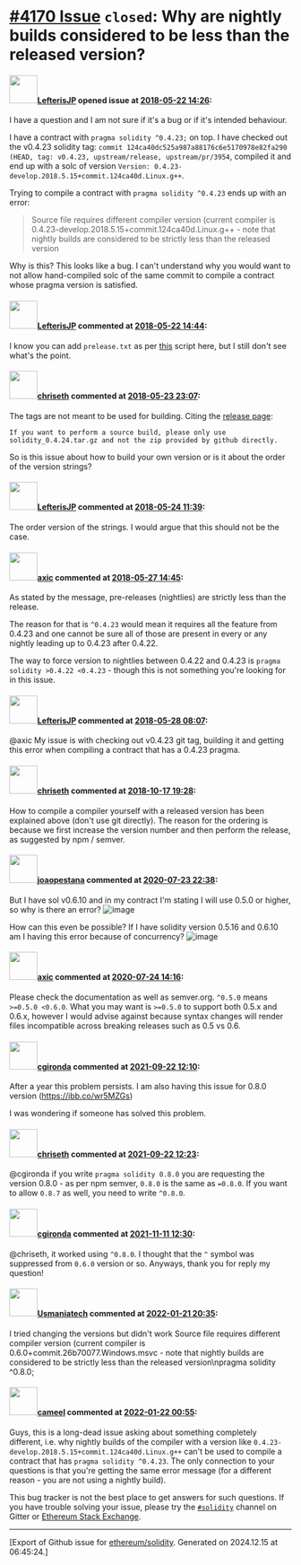 # [\#4170 Issue](https://github.com/ethereum/solidity/issues/4170) `closed`: Why are nightly builds considered to be less than the released version?

#### <img src="https://avatars.githubusercontent.com/u/1658405?v=4" width="50">[LefterisJP](https://github.com/LefterisJP) opened issue at [2018-05-22 14:26](https://github.com/ethereum/solidity/issues/4170):

I have a question and I am not sure if it's a bug or if it's intended behaviour.

I have a contract with `pragma solidity ^0.4.23;` on top. I have checked out the v0.4.23 solidity tag:
`commit 124ca40dc525a987a88176c6e5170978e82fa290 (HEAD, tag: v0.4.23, upstream/release, upstream/pr/3954`, compiled it and end up with a solc of version `Version: 0.4.23-develop.2018.5.15+commit.124ca40d.Linux.g++`.

Trying to compile a contract with `pragma solidity ^0.4.23` ends up with an error:

> Source file requires different compiler version (current compiler is 0.4.23-develop.2018.5.15+commit.124ca40d.Linux.g++ - note that nightly builds are considered to be strictly less than the released version

Why is this? This looks like a bug. I can't understand why you would want to not allow hand-compiled solc of the same commit to compile a contract whose pragma version is satisfied.

#### <img src="https://avatars.githubusercontent.com/u/1658405?v=4" width="50">[LefterisJP](https://github.com/LefterisJP) commented at [2018-05-22 14:44](https://github.com/ethereum/solidity/issues/4170#issuecomment-391017362):

I know you can add `prelease.txt` as per [this](https://github.com/ethereum/solidity/blob/develop/cmake/scripts/buildinfo.cmake#L24) script here, but I still don't see what's the point.

#### <img src="https://avatars.githubusercontent.com/u/9073706?v=4" width="50">[chriseth](https://github.com/chriseth) commented at [2018-05-23 23:07](https://github.com/ethereum/solidity/issues/4170#issuecomment-391528367):

The tags are not meant to be used for building. Citing the [release page](https://github.com/ethereum/solidity/releases/tag/v0.4.24):
```
If you want to perform a source build, please only use solidity_0.4.24.tar.gz and not the zip provided by github directly.
```

So is this issue about how to build your own version or is it about the order of the version strings?

#### <img src="https://avatars.githubusercontent.com/u/1658405?v=4" width="50">[LefterisJP](https://github.com/LefterisJP) commented at [2018-05-24 11:39](https://github.com/ethereum/solidity/issues/4170#issuecomment-391683231):

The order version of the strings. I would argue that this should not be the case.

#### <img src="https://avatars.githubusercontent.com/u/20340?v=4" width="50">[axic](https://github.com/axic) commented at [2018-05-27 14:45](https://github.com/ethereum/solidity/issues/4170#issuecomment-392336434):

As stated by the message, pre-releases (nightlies) are strictly less than the release.

The reason for that is `^0.4.23` would mean it requires all the feature from 0.4.23 and one cannot be sure all of those are present in every or any nightly leading up to 0.4.23 after 0.4.22.

The way to force version to nightlies between 0.4.22 and 0.4.23 is `pragma solidity >0.4.22 <0.4.23` - though this is not something you're looking for in this issue.

#### <img src="https://avatars.githubusercontent.com/u/1658405?v=4" width="50">[LefterisJP](https://github.com/LefterisJP) commented at [2018-05-28 08:07](https://github.com/ethereum/solidity/issues/4170#issuecomment-392452787):

@axic My issue is with checking out v0.4.23 git tag, building it and getting this error when compiling a contract that has a 0.4.23 pragma.

#### <img src="https://avatars.githubusercontent.com/u/9073706?v=4" width="50">[chriseth](https://github.com/chriseth) commented at [2018-10-17 19:28](https://github.com/ethereum/solidity/issues/4170#issuecomment-430757795):

How to compile a compiler yourself with a released version has been explained above (don't use git directly). The reason for the ordering is because we first increase the version number and then perform the release, as suggested by npm / semver.

#### <img src="https://avatars.githubusercontent.com/u/7151766?u=e239d2d90db03ff6b9093274a587bd0ba0f584f0&v=4" width="50">[joaopestana](https://github.com/joaopestana) commented at [2020-07-23 22:38](https://github.com/ethereum/solidity/issues/4170#issuecomment-663266098):

But I have sol v0.6.10 and in my contract I'm stating I will use 0.5.0 or higher, so why is there an error?
![image](https://user-images.githubusercontent.com/7151766/88344697-1c9cee80-cd3c-11ea-9a8f-c8eeee6d967f.png)

How can this even be possible? If I have solidity version 0.5.16 and 0.6.10 am I having this error because of concurrency? 
![image](https://user-images.githubusercontent.com/7151766/88344888-8ddca180-cd3c-11ea-92e1-9405ec8b6ba3.png)

#### <img src="https://avatars.githubusercontent.com/u/20340?v=4" width="50">[axic](https://github.com/axic) commented at [2020-07-24 14:16](https://github.com/ethereum/solidity/issues/4170#issuecomment-663560847):

Please check the documentation as well as semver.org. `^0.5.0` means `>=0.5.0 <0.6.0`. What you may want is `>=0.5.0` to support both 0.5.x and 0.6.x, however I would advise against because syntax changes will render files incompatible across breaking releases such as 0.5 vs 0.6.

#### <img src="https://avatars.githubusercontent.com/u/23330563?v=4" width="50">[cgironda](https://github.com/cgironda) commented at [2021-09-22 12:10](https://github.com/ethereum/solidity/issues/4170#issuecomment-924869711):

After a year this problem persists. I am also having this issue for 0.8.0 version (https://ibb.co/wr5MZGs)

I was wondering if someone has solved this problem.

#### <img src="https://avatars.githubusercontent.com/u/9073706?v=4" width="50">[chriseth](https://github.com/chriseth) commented at [2021-09-22 12:23](https://github.com/ethereum/solidity/issues/4170#issuecomment-924879662):

@cgironda if you write `pragma solidity 0.8.0` you are requesting the version 0.8.0 - as per npm semver, `0.8.0` is the same as `=0.8.0`. If you want to allow `0.8.7` as well, you need to write `^0.8.0`.

#### <img src="https://avatars.githubusercontent.com/u/23330563?v=4" width="50">[cgironda](https://github.com/cgironda) commented at [2021-11-11 12:30](https://github.com/ethereum/solidity/issues/4170#issuecomment-966264394):

@chriseth, it worked using `^0.8.0`. I thought that the `^` symbol was suppressed from `0.6.0` version or so.
Anyways, thank you for reply my question!

#### <img src="https://avatars.githubusercontent.com/u/14370981?u=979c476e930aa1b0d48267852b0edf37ef6dfe6c&v=4" width="50">[Usmaniatech](https://github.com/Usmaniatech) commented at [2022-01-21 20:35](https://github.com/ethereum/solidity/issues/4170#issuecomment-1018840678):

I tried changing the versions but didn't work
Source file requires different compiler version (current compiler is 0.6.0+commit.26b70077.Windows.msvc - note that nightly builds are considered to be strictly less than the released version\npragma solidity ^0.8.0;

#### <img src="https://avatars.githubusercontent.com/u/137030?v=4" width="50">[cameel](https://github.com/cameel) commented at [2022-01-22 00:55](https://github.com/ethereum/solidity/issues/4170#issuecomment-1018997518):

Guys, this is a long-dead issue asking about something completely different, i.e. why nightly builds of the compiler with a version like `0.4.23-develop.2018.5.15+commit.124ca40d.Linux.g++` can't be used to compile a contract that has `pragma solidity ^0.4.23`. The only connection to your questions is that you're getting the same error message (for a different reason - you are not using a nightly build).

This bug tracker is not the best place to get answers for such questions. If you have trouble solving your issue, please try the [`#solidity`](https://gitter.im/ethereum/solidity) channel on Gitter or [Ethereum Stack Exchange](https://ethereum.stackexchange.com/).


-------------------------------------------------------------------------------



[Export of Github issue for [ethereum/solidity](https://github.com/ethereum/solidity). Generated on 2024.12.15 at 06:45:24.]
